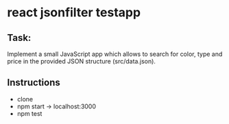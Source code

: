 # react jsonfilter testapp

## Task:

Implement a small JavaScript app which allows to search for color, type and price in the provided JSON structure (src/data.json).

## Instructions

- clone
- npm start -> localhost:3000
- npm test
